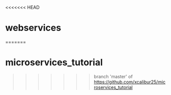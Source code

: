 <<<<<<< HEAD
# webservices
=======
# microservices_tutorial
>>>>>>> branch 'master' of https://github.com/xcalibur25/microservices_tutorial
